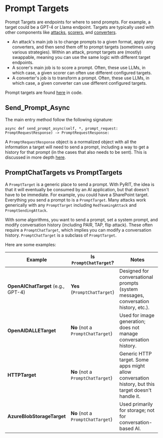 # Prompt Targets

Prompt Targets are endpoints for where to send prompts. For example, a target could be a GPT-4 or Llama endpoint. Targets are typically used with other components like [attacks](../executor/attack/0_attack.md), [scorers](../scoring/0_scoring.md), and [converters](../converters/0_converters.ipynb).

- An attack's main job is to change prompts to a given format, apply any converters, and then send them off to prompt targets (sometimes using various strategies). Within an attack, prompt targets are (mostly) swappable, meaning you can use the same logic with different target endpoints.
- A scorer's main job is to score a prompt. Often, these use LLMs, in which case, a given scorer can often use different configured targets.
- A converter's job is to transform a prompt. Often, these use LLMs, in which case, a given converter can use different configured targets.

Prompt targets are found [here](https://github.com/Azure/PyRIT/tree/main/pyrit/prompt_target/) in code.


## Send_Prompt_Async

The main entry method follow the following signature:

```
async def send_prompt_async(self, *, prompt_request: PromptRequestResponse) -> PromptRequestResponse:
```

A `PromptRequestResponse` object is a normalized object with all the information a target will need to send a prompt, including a way to get a history for that prompt (in the cases that also needs to be sent). This is discussed in more depth [here](../memory/3_memory_data_types.md).

## PromptChatTargets vs PromptTargets

A `PromptTarget` is a generic place to send a prompt. With PyRIT, the idea is that it will eventually be consumed by an AI application, but that doesn't have to be immediate. For example, you could have a SharePoint target. Everything you send a prompt to is a `PromptTarget`. Many attacks work generically with any `PromptTarget` including `RedTeamingAttack` and `PromptSendingAttack`.

With some algorithms, you want to send a prompt, set a system prompt, and modify conversation history (including PAIR, TAP, flip attack). These often require a `PromptChatTarget`, which implies you can modify a conversation history. `PromptChatTarget` is a subclass of `PromptTarget`.

Here are some examples:

| Example                             | Is `PromptChatTarget`?               | Notes                                                                                           |
|-------------------------------------|---------------------------------------|-------------------------------------------------------------------------------------------------|
| **OpenAIChatTarget** (e.g., GPT-4)  | **Yes** (`PromptChatTarget`)         | Designed for conversational prompts (system messages, conversation history, etc.).               |
| **OpenAIDALLETarget**               | **No** (not a `PromptChatTarget`)    | Used for image generation; does not manage conversation history.                                 |
| **HTTPTarget**                      | **No** (not a `PromptChatTarget`)    | Generic HTTP target. Some apps might allow conversation history, but this target doesn't handle it. |
| **AzureBlobStorageTarget**          | **No** (not a `PromptChatTarget`)    | Used primarily for storage; not for conversation-based AI.                                       |
